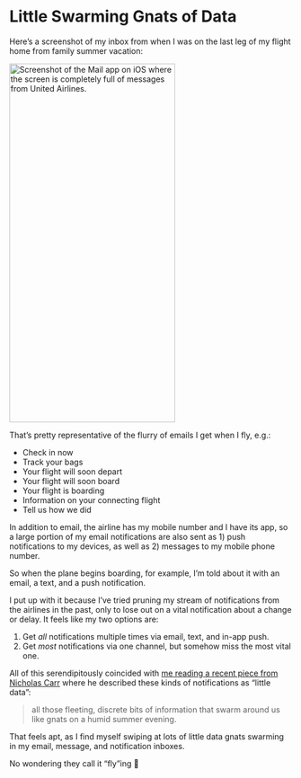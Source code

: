 # Little Swarming Gnats of Data

Here’s a screenshot of my inbox from when I was on the last leg of my flight home from family summer vacation:

<img src="https://cdn.jim-nielsen.com/blog/2025/little-data-inbox.png" width="295" height="639" alt="Screenshot of the Mail app on iOS where the screen is completely full of messages from United Airlines." />

That’s pretty representative of the flurry of emails I get when I fly, e.g.:

- Check in now
- Track your bags
- Your flight will soon depart
- Your flight will soon board
- Your flight is boarding
- Information on your connecting flight
- Tell us how we did

In addition to email, the airline has my mobile number and I have its app, so a large portion of my email notifications are also sent as 1) push notifications to my devices, as well as 2) messages to my mobile phone number.

So when the plane begins boarding, for example, I’m told about it with an email, a text, and a push notification.

I put up with it because I’ve tried pruning my stream of notifications from the airlines in the past, only to lose out on a vital notification about a change or delay. It feels like my two options are:

1. Get _all_ notifications multiple times via email, text, and in-app push.
2. Get _most_ notifications via one channel, but somehow miss the most vital one.

All of this serendipitously coincided with [me reading a recent piece from Nicholas Carr](https://notes.jim-nielsen.com/#2025-06-23T0713) where he described these kinds of notifications as “little data”:

> all those fleeting, discrete bits of information that swarm around us like gnats on a humid summer evening.

That feels apt, as I find myself swiping at lots of  little data gnats swarming in my email, message, and notification inboxes.

No wondering they call it “fly”ing 🥁